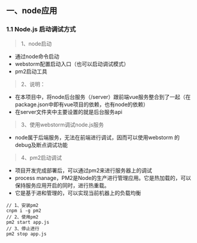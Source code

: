 ## 一、node应用
### 1.1 Node.js 启动调试方式
> 1、node启动
- 通过node命令启动
- webstorm配置启动入口（也可以启动调试模式）
- pm2启动工具

> 2、说明：
- 在本项目中，将node后台服务（/server）跟前端vue服务整合到了一起（在package.json中即有vue项目的依赖，也有node的依赖）
- 在server文件夹中主要设置的就是后台服务api

> 3、使用webstorm调试node.js服务
- node属于后端服务，无法在前端进行调试，因而可以使用webstorm 的debug及断点调试功能

> 4、pm2启动调试
- 项目开发完成部署后，可以通过pm2来进行服务器上的调试
- process manage，PM2是Node的生产进行管理应用。它是热加载的，可以保持服务应用开启的同时，进行热重载。
- 它是基于进和管理的，可以实现当前机器上的负载均衡
```
// 1、安装pm2
cnpm i -g pm2
// 2、使用pm2
pm2 start app.js
// 3、停止进行
pm2 stop app.js
```